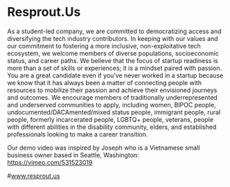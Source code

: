 # Resprout.Us
As a student-led company, we are committed to democratizing access and diversifying the tech industry contributors. In keeping with our values and our commitment to fostering a more inclusive, non-exploitative tech ecosystem, we welcome members of diverse populations, socioeconomic status, and career paths. We believe that the focus of startup readiness is more than a set of skills or experiences; it is a mindset paired with passion.  You are a great candidate even if you’ve never worked in a startup because we know that it has always been a matter of connecting people with resources to mobilize their passion and achieve their envisioned journeys and outcomes. We encourage members of traditionally underrepresented and underserved communities to apply, including women, BIPOC people, undocumented/DACAmented/mixed status people, immigrant people, rural people, formerly incarcerated people, LGBTQ+ people, veterans, people with different abilities in the disability community, elders, and established professionals looking to make a career transition.


Our demo video was inspired by Joseph who is a Vietnamese small business owner based in Seattle, Washington: https://vimeo.com/531523019

#www.resprout.us
